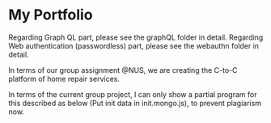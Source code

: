 # My Portfolio

Regarding Graph QL part, please see the graphQL folder in detail.
Regarding Web authentication (passwordless) part, please see the webauthn folder in detail.

In terms of our group assignment @NUS, we are creating the C-to-C platform of home repair services.

In terms of the current group project, I can only show a partial program for this described as below (Put init data in init.mongo.js), to prevent plagiarism now.


```

```



